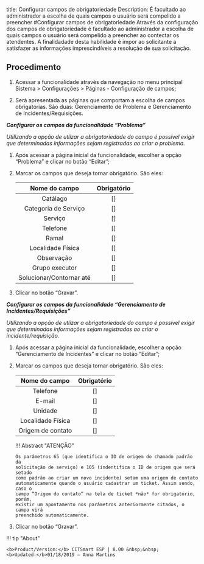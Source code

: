 title: Configurar campos de obrigatoriedade
Description: É facultado ao administrador a escolha de quais campos o usuário será compelido a preencher
#Configurar campos de obrigatoriedade
Através da configuração dos campos de obrigatoriedade é facultado ao administrador a escolha de quais campos o usuário será compelido a preencher ao contectar os atendentes. A finalidadade desta habilidade é impor ao solicitante a satisfazer as informações imprescindíveis a resolução de sua solicitação.  

Procedimento
------------

1.  Acessar a funcionalidade através da navegação no menu principal Sistema \>
    Configurações \> Páginas - Configuração de campos;

2.  Será apresentada as páginas que comportam a escolha de campos obrigatórias.
    São duas: Gerenciamento de Problema e Gerenciamento de
    Incidentes/Requisições.

***Configurar os campos da funcionalidade “Problema”***

*Utilizando a opção de utlizar a obrigatoriedade do campo é possível exigir que
determinadas informações sejam registradas ao criar o problema.*

1.  Após acessar a página inicial da funcionalidade, escolher a opção “Problema”
    e clicar no botão “Editar”;

2.  Marcar os campos que deseja tornar obrigatório. São eles:

    |     **Nome do campo**    | **Obrigatório** |
    |:------------------------:|:--------------:|
    |         Catálago         |       []                  |
    |   Categoria de Serviço   |        []                 |
    |          Serviço         |        []                 |
    |         Telefone         |           []              |
    |           Ramal          |         []                |
    |     Localidade Física    |       []                  |
    |        Observação        |            []             |
    |      Grupo executor      |         []                |
    | Solucionar/Contornar até |     []                    |

3.  Clicar no botão “Gravar”.

***Configurar os campos da funcionalidade “Gerenciamento de
Incidentes/Requisições”***

*Utilizando a opção de utlizar a obrigatoriedade do campo é possível exigir que
determinadas informações sejam registradas ao criar o incidente/requisição.*

1.  Após acessar a página inicial da funcionalidade, escolher a opção
    “Gerenciamento de Incidentes” e clicar no botão “Editar”;

2.  Marcar os campos que deseja tornar obrigatório. São eles:

    | **Nome do campo** | **Obrigatório** |
    |:-----------------:|:--------------:|
    |     Telefone      |        []                 |
    |       E-mail      |           []              |
    |      Unidade      |            []             |
    | Localidade Física |        []                 |
    | Origem de contato |      []                   |

    !!! Abstract "ATENÇÃO"

        Os parâmetros 65 (que identifica o ID de origem do chamado padrão da
        solicitação de serviço) e 105 (indentifica o ID de origem que será setado
        como padrão ao criar um novo incidente) setam uma origem de contato
        automaticamente quando o usuário cadastrar um ticket. Assim sendo, caso o
        campo “Origem do contato” na tela de ticket *não* for obrigatório, porém,
        existir um apontamento nos parâmetros anteriormente citados, o campo virá
        preenchido automaticamente.  
        
3.  Clicar no botão “Gravar”.

!!! tip "About"

    <b>Product/Version:</b> CITSmart ESP | 8.00 &nbsp;&nbsp;
    <b>Updated:</b>01/18/2019 – Anna Martins
